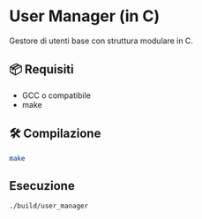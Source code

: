 # User Manager (in C)

Gestore di utenti base con struttura modulare in C.

## 📦 Requisiti

- GCC o compatibile
- make

## 🛠 Compilazione

```bash
make
```

## Esecuzione

```bash
./build/user_manager
```
